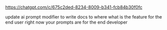 https://chatgpt.com/c/675c2ded-8234-8009-b341-fcb84b30f0fc

update ai prompt modifier to write docs to where what is the feature for the end user right now your prompts are for the end developer  
